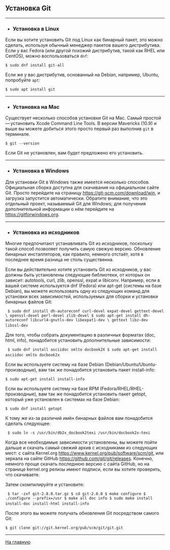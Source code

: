 ## **Установка Git**
---

* ### **Установка в Linux**

Если вы хотите установить Git под Linux как бинарный пакет, это можно сделать, используя обычный менеджер пакетов вашего дистрибутива. Если у вас Fedora (или другой похожий дистрибутив, такой как RHEL или CentOS), можно воспользоваться `dnf`:

`$ sudo dnf install git-all`

Если же у вас дистрибутив, основанный на Debian, например, Ubuntu, попробуйте `apt`:

`$ sudo apt install git`

---
* ### **Установка на Mac**

Существует несколько способов установки Git на Mac. Самый простой — установить Xcode Command Line Tools. В версии Mavericks (10.9) и выше вы можете добиться этого просто первый раз выполнив `git` в терминале.

`$ git --version`

Если Git не установлен, вам будет предложено его установить.

---

* ### **Установка в Windows**
Для установки Git в Windows также имеется несколько способов. Официальная сборка доступна для скачивания на официальном сайте Git. Просто перейдите на страницу https://git-scm.com/download/win, и загрузка запустится автоматически. Обратите внимание, что это отдельный проект, называемый Git для Windows; для получения дополнительной информации о нём перейдите на https://gitforwindows.org.

---
* ### **Установка из исходников**

Многие предпочитают устанавливать Git из исходников, поскольку такой способ позволяет получить самую свежую версию. Обновление бинарных инсталляторов, как правило, немного отстаёт, хотя в последнее время разница не столь существенна.

Если вы действительно хотите установить Git из исходников, у вас должны быть установлены следующие библиотеки, от которых он зависит: autotools, curl, zlib, openssl, expat и libiconv. Например, если в вашей системе используется dnf (Fedora) или apt-get (системы на базе Debian), вы можете использовать одну из следующих команд для установки всех зависимостей, используемых для сборки и установки бинарных файлов Git:

` ` `
$ sudo dnf install dh-autoreconf curl-devel expat-devel gettext-devel \
  openssl-devel perl-devel zlib-devel
$ sudo apt-get install dh-autoreconf libcurl4-gnutls-dev libexpat1-dev \
  gettext libz-dev libssl-dev
` ` `

Для того, чтобы собрать документацию в различных форматах (doc, html, info), понадобится установить дополнительные зависимости:

` ` `
$ sudo dnf install asciidoc xmlto docbook2X
$ sudo apt-get install asciidoc xmlto docbook2x
` ` `

Если вы используете систему на базе Debian (Debian/Ubuntu/Ubuntu-производные), вам так же понадобится установить пакет install-info:

`
$ sudo apt-get install install-info
`

Если вы используете систему на базе RPM (Fedora/RHEL/RHEL-производные), вам так же понадобится установить пакет getopt, который уже установлен в системах на базе Debian:

`
$ sudo dnf install getopt
` 

К тому же из-за различий имён бинарных файлов вам понадобится сделать следующее:

` $ sudo ln -s /usr/bin/db2x_docbook2texi /usr/bin/docbook2x-texi` 

Когда все необходимые зависимости установлены, вы можете пойти дальше и скачать самый свежий архив с исходниками из следующих мест: с сайта Kernel.org https://www.kernel.org/pub/software/scm/git, или зеркала на сайте GitHub https://github.com/git/git/releases. Конечно, немного проще скачать последнюю версию с сайта GitHub, но на странице kernel.org релизы имеют подписи, если вы хотите проверить, что скачиваете.

Затем скомпилируйте и установите:

` ` `
$ tar -zxf git-2.8.0.tar.gz
$ cd git-2.8.0
$ make configure
$ ./configure --prefix=/usr
$ make all doc info
$ sudo make install install-doc install-html install-info
` ` `

После этого вы можете получать обновления Git посредством самого Git:

`$ git clone git://git.kernel.org/pub/scm/git/git.git`

---
[На главную](readme.md)